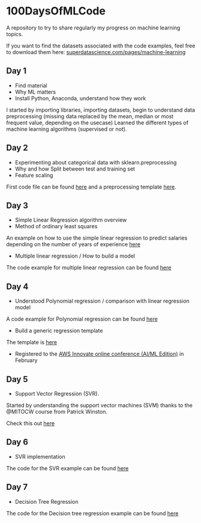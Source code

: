 # 100DaysOfMLCode

A repository to try to share regularly my progress on machine learning topics.

If you want to find the datasets associated with the code examples, feel free to download them here: [superdatascience.com/pages/machine-learning](https://www.superdatascience.com/pages/machine-learning)

## Day 1

* Find material
* Why ML matters
* Install Python, Anaconda, understand how they work

I started by importing libraries, importing datasets, begin to understand data preprocessing (missing data replaced by the mean, median or most frequent value, depending on the usecase)
Learned the different types of machine learning algorithms (supervised or not).

## Day 2

* Experimenting about categorical data with sklearn.preprocessing
* Why and how Split between test and training set
* Feature scaling

First code file can be found [here](./courses/MachineLearningAZ_Python_HandsOn/preprocessing/data_preprocessing.py) and a preprocessing template [here](./courses/MachineLearningAZ_Python_HandsOn/preprocessing/data_preprocessing_template.py).

## Day 3

* Simple Linear Regression algorithm overview
* Method of ordinary least squares

An example on how to use the simple linear regression to predict salaries depending on the number of years of experience [here](./courses/MachineLearningAZ_Python_HandsOn/regressions/simple_linear_regression/simple_linear_regression.py)

* Multiple linear regression / How to build a model

The code example for multiple linear regression can be found [here](./courses/MachineLearningAZ_Python_HandsOn/regressions/multiple_linear_regression/multiple_linear_regression.py)

## Day 4

* Understood Polynomial regression / comparison with linear regression model

A code example for Polynomial regression can be found [here](./courses/MachineLearningAZ_Python_HandsOn/regressions/polynomial_regression/polynomial_regression.py)

* Build a generic regression template

The template is [here](./courses/MachineLearningAZ_Python_HandsOn/regressions/regression_template.py)

* Registered to the [AWS Innovate online conference (AI/ML Edition)](https://aws.amazon.com/fr/events/aws-innovate/machine-learning/) in February

## Day 5

* Support Vector Regression (SVR).

Started by understanding the support vector machines (SVM) thanks to the @MITOCW course from Patrick Winston.

Check this out [here](https://youtu.be/_PwhiWxHK8o)

## Day 6

* SVR implementation

The code for the SVR example can be found [here](./courses/MachineLearningAZ_Python_HandsOn/regressions/SVR/svr.py)

## Day 7

* Decision Tree Regression

The code for the Decision tree regression example can be found [here](./courses/MachineLearningAZ_Python_HandsOn/regressions/decision_tree/decision_tree_regression.py)